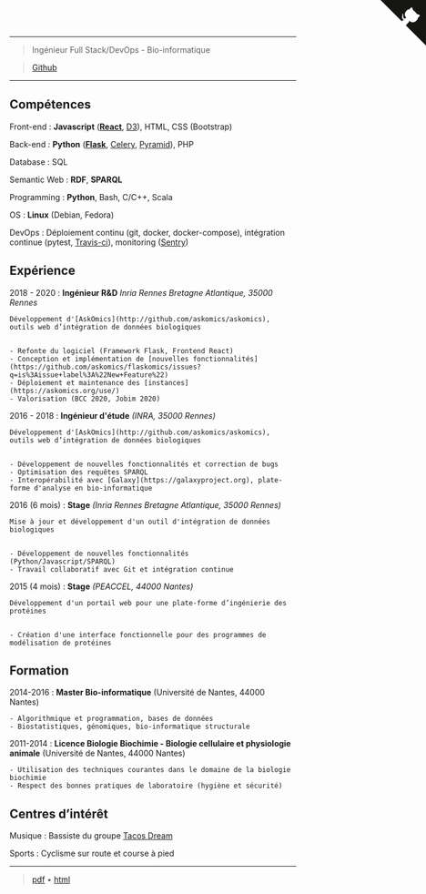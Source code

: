 <!--
.. title: CV
.. slug: index
.. date: 2020-06-03 16:04:11 UTC+02:00
.. tags: 
.. category: 
.. link: 
.. description: 
.. type: text
.. hidetitle: true
-->

---

>  Ingénieur Full Stack/DevOps - Bio-informatique


> [Github](https://github.com/xgaia)

----

Compétences
--------------------

Front-end
:    **Javascript** (**[React](https://reactjs.org)**, [D3](https://d3js.org/)), HTML, CSS (Bootstrap)

Back-end
:    **Python** (**[Flask](https://flask.palletsprojects.com)**, [Celery](https://www.celeryproject.org), [Pyramid](https://trypyramid.com/)), PHP

Database
:    SQL 

Semantic Web
:    **RDF**, **SPARQL**

Programming
:    **Python**, Bash, C/C++, Scala

OS
:    **Linux** (Debian, Fedora)

DevOps
:    Déploiement continu (git, docker, docker-compose), intégration continue (pytest, [Travis-ci](https://travis-ci.org)), monitoring ([Sentry](https://sentry.io))


Expérience
--------------------

2018 - 2020
:   **Ingénieur R&D** *Inria Rennes Bretagne Atlantique, 35000 Rennes*

    Développement d'[AskOmics](http://github.com/askomics/askomics), outils web d’intégration de données biologiques


    - Refonte du logiciel (Framework Flask, Frontend React)
    - Conception et implémentation de [nouvelles fonctionnalités](https://github.com/askomics/flaskomics/issues?q=is%3Aissue+label%3A%22New+Feature%22)
    - Déploiement et maintenance des [instances](https://askomics.org/use/)
    - Valorisation (BCC 2020, Jobim 2020)

2016 - 2018
:   **Ingénieur d'étude** *(INRA, 35000 Rennes)*

    Développement d'[AskOmics](http://github.com/askomics/askomics), outils web d’intégration de données biologiques
    

    - Développement de nouvelles fonctionnalités et correction de bugs
    - Optimisation des requêtes SPARQL
    - Interopérabilité avec [Galaxy](https://galaxyproject.org), plate-forme d'analyse en bio-informatique


2016 (6 mois)
:   **Stage** *(Inria Rennes Bretagne Atlantique, 35000 Rennes)*

    Mise à jour et développement d'un outil d'intégration de données biologiques


    - Développement de nouvelles fonctionnalités (Python/Javascript/SPARQL)
    - Travail collaboratif avec Git et intégration continue


2015 (4 mois)
:   **Stage** *(PEACCEL, 44000 Nantes)*

    Développement d'un portail web pour une plate-forme d’ingénierie des protéines
    

    - Création d'une interface fonctionnelle pour des programmes de modélisation de protéines



Formation
---------

2014-2016
:   **Master Bio-informatique** (Université de Nantes, 44000 Nantes)

    - Algorithmique et programmation, bases de données
    - Biostatistiques, génomiques, bio-informatique structurale

2011-2014
:   **Licence Biologie Biochimie - Biologie cellulaire et physiologie animale** (Université de Nantes, 44000 Nantes)

    - Utilisation des techniques courantes dans le domaine de la biologie biochimie
    - Respect des bonnes pratiques de laboratoire (hygiène et sécurité)

Centres d’intérêt
------------------------

Musique
:   Bassiste du groupe [Tacos Dream](https://tacosdream.fr)

Sports
:   Cyclisme sur route et course à pied


----

> [pdf](https://me.xgaia.fr/xavier_garnier_cv.pdf) • [html](https://me.xgaia.fr)

<a href="https://github.com/xgaia/resume" class="github-corner" aria-label="View source on GitHub" target="_newtab">
    <svg width="80" height="80" viewBox="0 0 250 250" style="fill:#151513; color:#fff; position: absolute; top: 0; border: 0; right: 0;" aria-hidden="true">
        <path d="M0,0 L115,115 L130,115 L142,142 L250,250 L250,0 Z"></path>
        <path d="M128.3,109.0 C113.8,99.7 119.0,89.6 119.0,89.6 C122.0,82.7 120.5,78.6 120.5,78.6 C119.2,72.0 123.4,76.3 123.4,76.3 C127.3,80.9 125.5,87.3 125.5,87.3 C122.9,97.6 130.6,101.9 134.4,103.2" fill="currentColor" style="transform-origin: 130px 106px;" class="octo-arm"></path>
        <path d="M115.0,115.0 C114.9,115.1 118.7,116.5 119.8,115.4 L133.7,101.6 C136.9,99.2 139.9,98.4 142.2,98.6 C133.8,88.0 127.5,74.4 143.8,58.0 C148.5,53.4 154.0,51.2 159.7,51.0 C160.3,49.4 163.2,43.6 171.4,40.1 C171.4,40.1 176.1,42.5 178.8,56.2 C183.1,58.6 187.2,61.8 190.9,65.4 C194.5,69.0 197.7,73.2 200.1,77.6 C213.8,80.2 216.3,84.9 216.3,84.9 C212.7,93.1 206.9,96.0 205.4,96.6 C205.1,102.4 203.0,107.8 198.3,112.5 C181.9,128.9 168.3,122.5 157.7,114.1 C157.9,116.9 156.7,120.9 152.7,124.9 L141.0,136.5 C139.8,137.7 141.6,141.9 141.8,141.8 Z" fill="currentColor" class="octo-body"></path>
    </svg>
</a>
